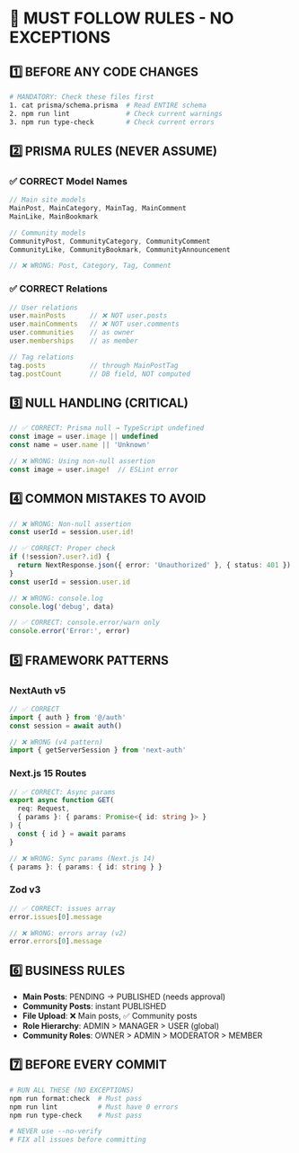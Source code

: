 # 🚨 MUST FOLLOW RULES - NO EXCEPTIONS

## 1️⃣ BEFORE ANY CODE CHANGES
```bash
# MANDATORY: Check these files first
1. cat prisma/schema.prisma  # Read ENTIRE schema
2. npm run lint              # Check current warnings
3. npm run type-check        # Check current errors
```

## 2️⃣ PRISMA RULES (NEVER ASSUME)
### ✅ CORRECT Model Names
```typescript
// Main site models
MainPost, MainCategory, MainTag, MainComment
MainLike, MainBookmark

// Community models  
CommunityPost, CommunityCategory, CommunityComment
CommunityLike, CommunityBookmark, CommunityAnnouncement

// ❌ WRONG: Post, Category, Tag, Comment
```

### ✅ CORRECT Relations
```typescript
// User relations
user.mainPosts      // ❌ NOT user.posts
user.mainComments   // ❌ NOT user.comments
user.communities    // as owner
user.memberships    // as member

// Tag relations
tag.posts           // through MainPostTag
tag.postCount       // DB field, NOT computed
```

## 3️⃣ NULL HANDLING (CRITICAL)
```typescript
// ✅ CORRECT: Prisma null → TypeScript undefined
const image = user.image || undefined
const name = user.name || 'Unknown'

// ❌ WRONG: Using non-null assertion
const image = user.image!  // ESLint error
```

## 4️⃣ COMMON MISTAKES TO AVOID
```typescript
// ❌ WRONG: Non-null assertion
const userId = session.user.id!

// ✅ CORRECT: Proper check
if (!session?.user?.id) {
  return NextResponse.json({ error: 'Unauthorized' }, { status: 401 })
}
const userId = session.user.id

// ❌ WRONG: console.log
console.log('debug', data)

// ✅ CORRECT: console.error/warn only
console.error('Error:', error)
```

## 5️⃣ FRAMEWORK PATTERNS
### NextAuth v5
```typescript
// ✅ CORRECT
import { auth } from '@/auth'
const session = await auth()

// ❌ WRONG (v4 pattern)
import { getServerSession } from 'next-auth'
```

### Next.js 15 Routes
```typescript
// ✅ CORRECT: Async params
export async function GET(
  req: Request,
  { params }: { params: Promise<{ id: string }> }
) {
  const { id } = await params
}

// ❌ WRONG: Sync params (Next.js 14)
{ params }: { params: { id: string } }
```

### Zod v3
```typescript
// ✅ CORRECT: issues array
error.issues[0].message

// ❌ WRONG: errors array (v2)
error.errors[0].message
```

## 6️⃣ BUSINESS RULES
- **Main Posts**: PENDING → PUBLISHED (needs approval)
- **Community Posts**: instant PUBLISHED
- **File Upload**: ❌ Main posts, ✅ Community posts
- **Role Hierarchy**: ADMIN > MANAGER > USER (global)
- **Community Roles**: OWNER > ADMIN > MODERATOR > MEMBER

## 7️⃣ BEFORE EVERY COMMIT
```bash
# RUN ALL THESE (NO EXCEPTIONS)
npm run format:check  # Must pass
npm run lint          # Must have 0 errors
npm run type-check    # Must pass

# NEVER use --no-verify
# FIX all issues before committing
```